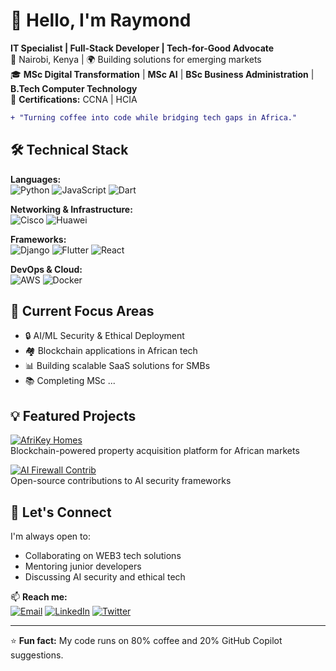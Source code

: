 # 👋 Hello, I'm Raymond 

**IT Specialist | Full-Stack Developer | Tech-for-Good Advocate**  
📍 Nairobi, Kenya | 🌍 Building solutions for emerging markets  
🎓 **MSc Digital Transformation** | **MSc AI** | **BSc Business Administration** | **B.Tech Computer Technology**  
📜 **Certifications:** CCNA | HCIA  

```diff
+ "Turning coffee into code while bridging tech gaps in Africa."
```

## 🛠️ Technical Stack

**Languages:**  
![Python](https://img.shields.io/badge/Python-3776AB?style=flat&logo=python&logoColor=white)
![JavaScript](https://img.shields.io/badge/JavaScript-F7DF1E?style=flat&logo=javascript&logoColor=black)
![Dart](https://img.shields.io/badge/Dart-0175C2?style=flat&logo=dart&logoColor=white)

**Networking & Infrastructure:**  
![Cisco](https://img.shields.io/badge/Cisco-1BA0D7?style=flat&logo=cisco&logoColor=white)
![Huawei](https://img.shields.io/badge/Huawei-FF0000?style=flat&logo=huawei&logoColor=white)

**Frameworks:**  
![Django](https://img.shields.io/badge/Django-092E20?style=flat&logo=django&logoColor=white)
![Flutter](https://img.shields.io/badge/Flutter-02569B?style=flat&logo=flutter&logoColor=white)
![React](https://img.shields.io/badge/React-20232A?style=flat&logo=react&logoColor=61DAFB)

**DevOps & Cloud:**  
![AWS](https://img.shields.io/badge/AWS-232F3E?style=flat&logo=amazon-aws&logoColor=white)
![Docker](https://img.shields.io/badge/Docker-2496ED?style=flat&logo=docker&logoColor=white)

## 🌱 Current Focus Areas

- 🔒 AI/ML Security & Ethical Deployment
- 🏘️ Blockchain applications in African tech
- 📊 Building scalable SaaS solutions for SMBs
- 📚 Completing MSc ...

## 💡 Featured Projects

[![AfriKey Homes](https://img.shields.io/badge/🚀-AfriKey_Homes-2EA043?style=flat)]()  
Blockchain-powered property acquisition platform for African markets  

[![AI Firewall Contrib](https://img.shields.io/badge/🤖-AI_Security_Contrib-FF6B6B?style=flat)]()  
Open-source contributions to AI security frameworks  

## 🤝 Let's Connect

I'm always open to:
- Collaborating on WEB3 tech solutions
- Mentoring junior developers
- Discussing AI security and ethical tech

📫 **Reach me:**  
[![Email](https://img.shields.io/badge/-rayouko234@gmail.com-D14836?style=flat&logo=gmail&logoColor=white)](mailto:rayouko234@gmail.com)
[![LinkedIn](https://img.shields.io/badge/-Raymond_Ouko-0077B5?style=flat&logo=linkedin&logoColor=white)](https://www.linkedin.com/in/raymond-ouko-14557b152)
[![Twitter](https://img.shields.io/badge/-@RayOuko234-1DA1F2?style=flat&logo=twitter&logoColor=white)](https://twitter.com/RayOuko234)

---

⭐ **Fun fact:** My code runs on 80% coffee and 20% GitHub Copilot suggestions.
